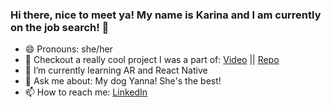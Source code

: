 ### Hi there, nice to meet ya! My name is Karina and I am currently on the job search! 👋 

- 😄 Pronouns: she/her
- 🔭 Checkout a really cool project I was a part of: [Video](https://www.youtube.com/watch?v=ZnTJXJw4Izo&list=PLx0iOsdUOUmnPA9l9RyeENObqv4SJi-_S&index=15) || [Repo](https://github.com/GH-Squirtle-Squad/tagged)
- 🌱 I’m currently learning AR and React Native
- 💬 Ask me about: My dog Yanna! She's the best!
-  📫 How to reach me: [LinkedIn](https://www.linkedin.com/in/karina-zuniga/)

<!--
**mkybun/mkybun** is a ✨ _special_ ✨ repository because its `README.md` (this file) appears on your GitHub profile.

Here are some ideas to get you started:

- 👯 I’m looking to collaborate on ...
- 🤔 I’m looking for help with ...
- ⚡ Fun fact: ...
-->
